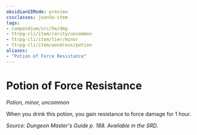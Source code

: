 ```yaml
---
obsidianUIMode: preview
cssclasses: json5e-item
tags:
- compendium/src/5e/dmg
- ttrpg-cli/item/rarity/uncommon
- ttrpg-cli/item/tier/minor
- ttrpg-cli/item/wondrous/potion
aliases: 
- "Potion of Force Resistance"
---
```

# Potion of Force Resistance
*Potion, minor, uncommon*  


When you drink this potion, you gain resistance to force damage for 1 hour.

*Source: Dungeon Master's Guide p. 188. Available in the SRD.*